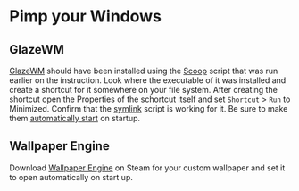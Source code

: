 # Pimp your Windows
## GlazeWM
[GlazeWM](https://scoop.sh/#/apps?q=glazewm&s=0&d=1&o=true) should have been installed using the [Scoop](https://scoop.sh/) script that was run earlier on the instruction. Look where the executable of it was installed and create a shortcut for it somewhere on your file system. After creating the shortcut open the Properties of the schortcut itself and set `Shortcut` > `Run` to Minimized. Confirm that the [symlink](https://github.com/BosEriko/nvim/blob/master/lua/config/nvim/settings/symlink.lua) script is working for it. Be sure to make them [automatically start](../automatically-start.md) on startup.

## Wallpaper Engine
Download [Wallpaper Engine](https://store.steampowered.com/app/431960/Wallpaper_Engine/) on Steam for your custom wallpaper and set it to open automatically on start up.
